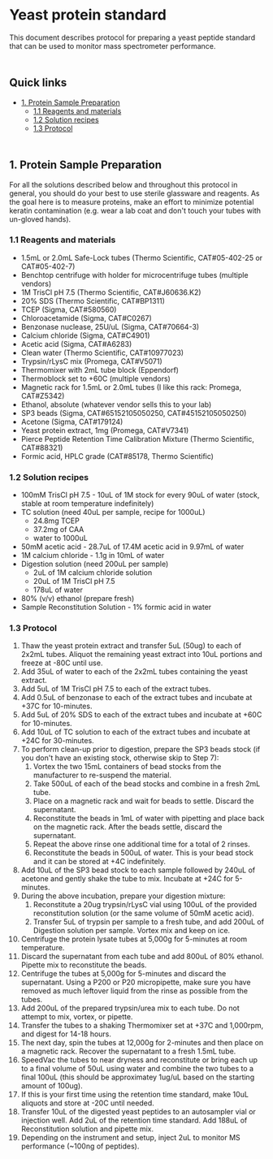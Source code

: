 # Yeast protein standard <!-- omit in toc -->

This document describes protocol for preparing a yeast peptide standard that can be used to monitor mass spectrometer performance.

<hr style="height:6pt; visibility:hidden;" />

## Quick links <!-- omit in toc -->

- [1. Protein Sample Preparation](#1-protein-sample-preparation)
  - [1.1 Reagents and materials](#11-reagents-and-materials)
  - [1.2 Solution recipes](#12-solution-recipes)
  - [1.3 Protocol](#13-protocol)

<hr style="height:6pt; visibility:hidden;" />

<span id="1-protein-sample-preparation"></span>

## 1. Protein Sample Preparation

For all the solutions described below and throughout this protocol in general, you should do your best to use sterile glassware and reagents. As the goal here is to measure proteins, make an effort to minimize potential keratin contamination (e.g. wear a lab coat and don't touch your tubes with un-gloved hands).

<span id="11-reagents-and-materials"></span>

### 1.1 Reagents and materials

- 1.5mL or 2.0mL Safe-Lock tubes (Thermo Scientific, CAT#05-402-25 or CAT#05-402-7)
- Benchtop centrifuge with holder for microcentrifuge tubes (multiple vendors)
- 1M TrisCl pH 7.5 (Thermo Scientific, CAT#J60636.K2)
- 20% SDS (Thermo Scientific, CAT#BP1311)
- TCEP (Sigma, CAT#580560)
- Chloroacetamide (Sigma, CAT#C0267)
- Benzonase nuclease, 25U/uL (Sigma, CAT#70664-3)
- Calcium chloride (Sigma, CAT#C4901)
- Acetic acid (Sigma, CAT#A6283)
- Clean water (Thermo Scientific, CAT#10977023)
- Trypsin/rLysC mix (Promega, CAT#V5071)
- Thermomixer with 2mL tube block (Eppendorf)
- Thermoblock set to +60C (multiple vendors)
- Magnetic rack for 1.5mL or 2.0mL tubes (I like this rack: Promega, CAT#Z5342)
- Ethanol, absolute (whatever vendor sells this to your lab)
- SP3 beads (Sigma, CAT#65152105050250, CAT#45152105050250)
- Acetone (Sigma, CAT#179124)
- Yeast protein extract, 1mg (Promega, CAT#V7341)
- Pierce Peptide Retention Time Calibration Mixture (Thermo Scientific, CAT#88321)
- Formic acid, HPLC grade (CAT#85178, Thermo Scientific)

<span id="12-solution-recipes"></span>

### 1.2 Solution recipes

- 100mM TrisCl pH 7.5 - 10uL of 1M stock for every 90uL of water (stock, stable at room temperature indefinitely)
- TC solution (need 40uL per sample, recipe for 1000uL)
  - 24.8mg TCEP
  - 37.2mg of CAA
  - water to 1000uL
- 50mM acetic acid - 28.7uL of 17.4M acetic acid in 9.97mL of water
- 1M calcium chloride - 1.1g in 10mL of water
- Digestion solution (need 200uL per sample)
  - 2uL of 1M calcium chloride solution
  - 20uL of 1M TrisCl pH 7.5
  - 178uL of water
- 80% (v/v) ethanol (prepare fresh)
- Sample Reconstitution Solution - 1% formic acid in water

<span id="13-protocol"></span>

### 1.3 Protocol

1. Thaw the yeast protein extract and transfer 5uL (50ug) to each of 2x2mL tubes. Aliquot the remaining yeast extract into 10uL portions and freeze at -80C until use. 
2. Add 35uL of water to each of the 2x2mL tubes containing the yeast extract. 
3. Add 5uL of 1M TrisCl pH 7.5 to each of the extract tubes.
4. Add 0.5uL of benzonase to each of the extract tubes and incubate at +37C for 10-minutes.
5. Add 5uL of 20% SDS to each of the extract tubes and incubate at +60C for 10-minutes.
6. Add 10uL of TC solution to each of the extract tubes and incubate at +24C for 30-minutes.
7. To perform clean-up prior to digestion, prepare the SP3 beads stock (if you don't have an existing stock, otherwise skip to Step 7):
    1. Vortex the two 15mL containers of bead stocks from the manufacturer to re-suspend the material.
    2. Take 500uL of each of the bead stocks and combine in a fresh 2mL tube.
    3. Place on a magnetic rack and wait for beads to settle. Discard the supernatant.
    4. Reconstitute the beads in 1mL of water with pipetting and place back on the magnetic rack. After the beads settle, discard the supernatant.
    5. Repeat the above rinse one additional time for a total of 2 rinses.
    6. Reconstitute the beads in 500uL of water. This is your bead stock and it can be stored at +4C indefinitely.
8. Add 10uL of the SP3 bead stock to each sample followed by 240uL of acetone and gently shake the tube to mix. Incubate at +24C for 5-minutes.
9. During the above incubation, prepare your digestion mixture:
    1. Reconstitute a 20ug trypsin/rLysC vial using 100uL of the provided reconstitution solution (or the same volume of 50mM acetic acid).
    2. Transfer 5uL of trypsin per sample to a fresh tube, and add 200uL of Digestion solution per sample. Vortex mix and keep on ice.
10. Centrifuge the protein lysate tubes at 5,000g for 5-minutes at room temperature.
11. Discard the supernatant from each tube and add 800uL of 80% ethanol. Pipette mix to reconstitute the beads.
12. Centrifuge the tubes at 5,000g for 5-minutes and discard the supernatant. Using a P200 or P20 micropipette, make sure you have removed as much leftover liquid from the rinse as possible from the tubes.
13. Add 200uL of the prepared trypsin/urea mix to each tube. Do not attempt to mix, vortex, or pipette.
14. Transfer the tubes to a shaking Thermomixer set at +37C and 1,000rpm, and digest for 14-18 hours.
15. The next day, spin the tubes at 12,000g for 2-minutes and then place on a magnetic rack. Recover the supernatant to a fresh 1.5mL tube.
16. SpeedVac the tubes to near dryness and reconstitute or bring each up to a final volume of 50uL using water and combine the two tubes to a final 100uL (this should be approximatey 1ug/uL based on the starting amount of 100ug). 
17. If this is your first time using the retention time standard, make 10uL aliquots and store at -20C until needed.
18. Transfer 10uL of the digested yeast peptides to an autosampler vial or injection well. Add 2uL of the retention time standard. Add 188uL of Reconstitution solution and pipette mix.
19. Depending on the instrument and setup, inject 2uL to monitor MS performance (~100ng of peptides). 